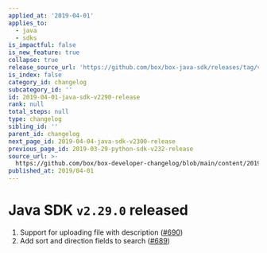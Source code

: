 ```yaml
---
applied_at: '2019-04-01'
applies_to:
  - java
  - sdks
is_impactful: false
is_new_feature: true
collapse: true
release_source_url: 'https://github.com/box/box-java-sdk/releases/tag/v2.29.0'
is_index: false
category_id: changelog
subcategory_id: ''
id: 2019-04-01-java-sdk-v2290-release
rank: null
total_steps: null
type: changelog
sibling_id: ''
parent_id: changelog
next_page_id: 2019-04-04-java-sdk-v2300-release
previous_page_id: 2019-03-29-python-sdk-v232-release
source_url: >-
  https://github.com/box/box-developer-changelog/blob/main/content/2019/04-01-java-sdk-v2290-release.md
published_at: 2019/04-01
---
```

# Java SDK `v2.29.0` released

1. Support for uploading file with description ([#690](https://github.com/box/box-java-sdk/pull/690))
2. Add sort and direction fields to search ([#689](https://github.com/box/box-java-sdk/pull/689))